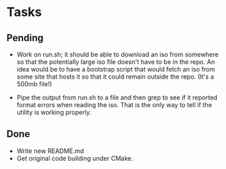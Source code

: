 # Tasks

## Pending
* Work on run.sh; it should be able to download an iso from somewhere so that
  the potentially large iso file doesn't have to be in the repo. An idea would
  be to have a bootstrap script that would fetch an iso from some site that
  hosts it so that it could remain outside the repo. (It's a 500mb file!)

* Pipe the output from run.sh to a file and then grep to see if it reported
  format errors when reading the iso. That is the only way to tell if the
  utility is working properly.

## Done

* Write new README.md
* Get original code building under CMake.
